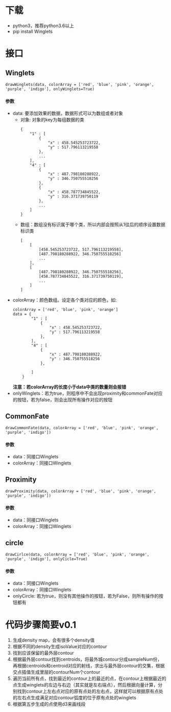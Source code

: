# 下载
- python3，推荐python3.6以上
- pip install Winglets 

# 接口
## Winglets
```
drawWinglets(data, colorArray = ['red', 'blue', 'pink', 'orange', 'purple', 'indigo'], onlyWinglets=True)
```
#### 参数
- data: 要添加效果的数据，数据形式可以为数组或者对象
    - 对象: 对象的key为每组数据的类
        ```
        {
            "1" : [ 
                {
                    "x" : 458.545253723722,
                    "y" : 517.796113219558
                }, 
                ...
            ],
            "4" : [ 
                {
                    "x" : 487.798180288922,
                    "y" : 346.750755518256
                }, 
                {
                    "x" : 458.787734845522,
                    "y" : 316.371739750119
                }, 
                ...
            ]
        }
        ```
    - 数组：数组没有标识属于哪个类，所以内部会按照从1往后的顺序设置数据标识类
        ```
        [
            [ 
                [458.545253723722, 517.796113219558], 
                [487.798180288922, 346.750755518256]
                ...
            ],
            [ 
                [487.798180288922, 346.750755518256],
                [458.787734845522, 316.371739750119],
                ...
            ]
        ]
        ```
- colorArray：颜色数组。设定各个类对应的颜色，如:
    ```
    colorArray = ['red', 'blue', 'pink', 'orange']
    data = {
            "1" : [ 
                {
                    "x" : 458.545253723722,
                    "y" : 517.796113219558
                }, 
            ],
            "4" : [ 
                {
                    "x" : 487.798180288922,
                    "y" : 346.750755518256
                }, 
                
            ]
        }
    
    ```
    **注意：若colorArray的长度小于data中类的数量则会报错**
- onlyWinglets：若为true，则程序中不会出现proximity和commonFate对应的按钮，若为false，则会出现所有操作对应的按钮
## CommonFate
```
drawCommonFate(data, colorArray = ['red', 'blue', 'pink', 'orange', 'purple', 'indigo'])
```
#### 参数
- data：同接口Winglets
- colorArray：同接口Winglets
## Proximity
```
drawProximity(data, colorArray = ['red', 'blue', 'pink', 'orange', 'purple', 'indigo'])
```
#### 参数
- data：同接口Winglets
- colorArray：同接口Winglets

## circle
```
drawCirlce(data, colorArray = ['red', 'blue', 'pink', 'orange', 'purple', 'indigo'], onlyCicle=True)
```
#### 参数
- data：同接口Winglets
- colorArray：同接口Winglets
- onlyCircle: 若为true，则没有其他操作的按钮，若为False，则所有操作的按钮都有

# 代码步骤简要v0.1
1. 生成density map，会有很多个density值
2. 根据不同的density生成isoValue对应的contour
3. 找到应该保留的最外层contour
4. 根据最外层contour找到centroids，将最外城contour分成sampleNum份，再根据centroids和centroid对应的射线，求出与最外层contour的交集，根据交点插值生成里层的contourNum个contour
5. 遍历当前所有点，找到最近的contour上的最近的点，在contour上根据最近的点生成winglets的左边与右边（其实就是左右端点），然后根据向量计算，分别找到contour上左右点对应的原有点处的左右点，这样就可以根据原有点处的左右点生成满足对应contour弧度的位于原有点处的winglets
6. 根据第五步生成的点使用d3来画线段
